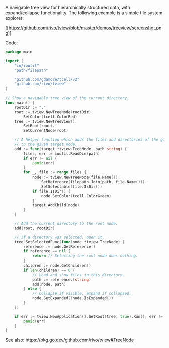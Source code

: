 A navigable tree view for hierarchically structured data, with expand/collapse functionality. The following example is a simple file system explorer:

[[https://github.com/rivo/tview/blob/master/demos/treeview/screenshot.png]]

Code:

```go
package main

import (
	"io/ioutil"
	"path/filepath"

	"github.com/gdamore/tcell/v2"
	"github.com/rivo/tview"
)

// Show a navigable tree view of the current directory.
func main() {
	rootDir := "."
	root := tview.NewTreeNode(rootDir).
		SetColor(tcell.ColorRed)
	tree := tview.NewTreeView().
		SetRoot(root).
		SetCurrentNode(root)

	// A helper function which adds the files and directories of the given path
	// to the given target node.
	add := func(target *tview.TreeNode, path string) {
		files, err := ioutil.ReadDir(path)
		if err != nil {
			panic(err)
		}
		for _, file := range files {
			node := tview.NewTreeNode(file.Name()).
				SetReference(filepath.Join(path, file.Name())).
				SetSelectable(file.IsDir())
			if file.IsDir() {
				node.SetColor(tcell.ColorGreen)
			}
			target.AddChild(node)
		}
	}

	// Add the current directory to the root node.
	add(root, rootDir)

	// If a directory was selected, open it.
	tree.SetSelectedFunc(func(node *tview.TreeNode) {
		reference := node.GetReference()
		if reference == nil {
			return // Selecting the root node does nothing.
		}
		children := node.GetChildren()
		if len(children) == 0 {
			// Load and show files in this directory.
			path := reference.(string)
			add(node, path)
		} else {
			// Collapse if visible, expand if collapsed.
			node.SetExpanded(!node.IsExpanded())
		}
	})

	if err := tview.NewApplication().SetRoot(tree, true).Run(); err != nil {
		panic(err)
	}
}
```

See also: https://pkg.go.dev/github.com/rivo/tview#TreeNode